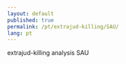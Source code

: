 ```yaml
---
layout: default
published: true
permalink: /pt/extrajud-killing/SAU/
lang: pt
---
```


extrajud-killing analysis SAU

